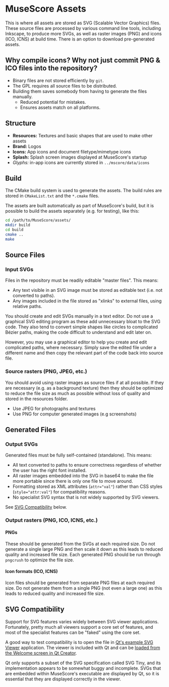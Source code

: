 MuseScore Assets
================

This is where all assets are stored as SVG (Scalable Vector Graphics) files.
These source files are processed by various command line tools, including
Inkscape, to produce more SVGs, as well as raster images (PNG) and icons (ICO,
ICNS) at build time. There is an option to download pre-generated assets.

## Why compile icons? Why not just commit PNG & ICO files into the repository?

- Binary files are not stored efficiently by `git`.
- The GPL requires all source files to be distributed.
- Building them saves somebody from having to generate the files manually.
  - Reduced potential for mistakes.
  - Ensures assets match on all platforms.

## Structure

- __Resources:__ Textures and basic shapes that are used to make other assets
- __Brand:__ Logos
- __Icons:__ App icons and document filetype/mimetype icons
- __Splash:__ Splash screen images displayed at MuseScore's startup
- _Glyphs:_ in-app icons are currently stored in `../mscore/data/icons`

## Build

The CMake build system is used to generate the assets. The build rules are
stored in `CMakeList.txt` and the `*.cmake` files.

The assets are built automatically as part of MuseScore's build, but it is
possible to build the assets separately (e.g. for testing), like this:

```bash
cd /path/to/MuseScore/assets/
mkdir build
cd build
cmake ..
make
```

## Source Files

### Input SVGs

Files in the repository must be readily editable "master files". This means:

  - Any text visible in an SVG image must be stored as editable text (i.e. not
    converted to paths).
  - Any images included in the file stored as "xlinks" to external files,
    using relative paths.

You should create and edit SVGs manually in a text editor. Do not use a
graphical SVG editing program as these add unnecessary bloat to the SVG code.
They also tend to convert simple shapes like circles to complicated Bézier
paths, making the code difficult to understand and edit later on.

However, you may use a graphical editor to help you create and edit complicated
paths, where necessary. Simply save the edited file under a different name and
then copy the relevant part of the code back into source file.

### Source rasters (PNG, JPEG, etc.)

You should avoid using raster images as source files if at all possible. If
they are necessary (e.g. as a background texture) then they should be optimized
to reduce the file size as much as possible without loss of quality and stored
in the resources folder.

- Use JPEG for photographs and textures
- Use PNG for computer generated images (e.g screenshots)

## Generated Files

### Output SVGs

Generated files must be fully self-contained (standalone). This means:

  - All text converted to paths to ensure correctness regardless of whether the
    user has the right font installed.
  - All raster images embedded into the SVG in base64 to make the file more
    portable since there is only one file to move around.
  - Formatting stored as XML attributes (`attr="val"`) rather than CSS styles
    (`style="attr:val"`) for compatibility reasons.
  - No specialist SVG syntax that is not widely supported by SVG viewers.

See [SVG Compatibility](#svg-compatibility) below.

### Output rasters (PNG, ICO, ICNS, etc.)

#### PNGs

These should be generated from the SVGs at each required size. Do not generate
a single large PNG and then scale it down as this leads to reduced quality and
increased file size. Each generated PNG should be run through `pngcrush` to
optimize the file size.

#### Icon formats (ICO, ICNS)

Icon files should be generated from separate PNG files at each required size.
Do not generate them from a single PNG (not even a large one) as this leads to
reduced quality and increased file size.

## SVG Compatibility

Support for SVG features varies widely between SVG viewer applications.
Fortunately, pretty much all viewers support a core set of features, and most
of the specialist features can be "faked" using the core set.

A good way to test compatibility is to open the file in
[Qt's example SVG Viewer][QT-svg-viewer] application. The viewer is included
with Qt and can be [loaded from the Welcome screen in Qt Creator][Qt-examples].

[QT-svg-viewer]: https://doc.qt.io/qt-5/qtsvg-svgviewer-example.html
[Qt-examples]: https://doc.qt.io/qt-5/qtexamplesandtutorials.html

Qt only supports a subset of the SVG specification called SVG Tiny, and its
implementation appears to be somewhat buggy and incomplete. SVGs that are
embedded within MuseScore's executable are displayed by Qt, so it is
essential that they are displayed correctly in the viewer.